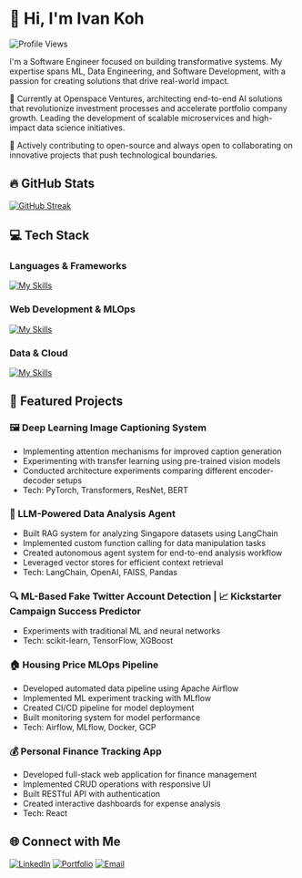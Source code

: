 # 👋 Hi, I'm Ivan Koh

![Profile Views](https://komarev.com/ghpvc/?username=ivankqw&style=flat-square&color=blue)

I'm a Software Engineer focused on building transformative systems. My expertise spans ML, Data Engineering, and Software Development, with a passion for creating solutions that drive real-world impact.

🔭 Currently at Openspace Ventures, architecting end-to-end AI solutions that revolutionize investment processes and accelerate portfolio company growth. Leading the development of scalable microservices and high-impact data science initiatives.

🌱 Actively contributing to open-source and always open to collaborating on innovative projects that push technological boundaries.

## 🔥 GitHub Stats

[![GitHub Streak](https://github-readme-streak-stats.herokuapp.com/?user=ivankqw&theme=vue-dark&hide_border=true)](https://git.io/streak-stats)

## 💻 Tech Stack

### Languages & Frameworks
[![My Skills](https://skillicons.dev/icons?i=py,r,js,typescript,pytorch)](https://skillicons.dev)

### Web Development & MLOps
[![My Skills](https://skillicons.dev/icons?i=react,nextjs,flask,fastapi,docker,kubernetes)](https://skillicons.dev)

### Data & Cloud
[![My Skills](https://skillicons.dev/icons?i=gcp,postgres,mongodb)](https://skillicons.dev)

## 🚀 Featured Projects

### 🖼️ Deep Learning Image Captioning System
- Implementing attention mechanisms for improved caption generation
- Experimenting with transfer learning using pre-trained vision models
- Conducted architecture experiments comparing different encoder-decoder setups
- Tech: PyTorch, Transformers, ResNet, BERT

### 🤖 LLM-Powered Data Analysis Agent
- Built RAG system for analyzing Singapore datasets using LangChain
- Implemented custom function calling for data manipulation tasks
- Created autonomous agent system for end-to-end analysis workflow
- Leveraged vector stores for efficient context retrieval
- Tech: LangChain, OpenAI, FAISS, Pandas

### 🔍 ML-Based Fake Twitter Account Detection | 📈 Kickstarter Campaign Success Predictor
- Experiments with traditional ML and neural networks
- Tech: scikit-learn, TensorFlow, XGBoost

### 🏠 Housing Price MLOps Pipeline
- Developed automated data pipeline using Apache Airflow
- Implemented ML experiment tracking with MLflow
- Created CI/CD pipeline for model deployment
- Built monitoring system for model performance
- Tech: Airflow, MLflow, Docker, GCP

### 💰 Personal Finance Tracking App
- Developed full-stack web application for finance management
- Implemented CRUD operations with responsive UI
- Built RESTful API with authentication
- Created interactive dashboards for expense analysis
- Tech: React

## 🌐 Connect with Me
[![LinkedIn](https://img.shields.io/badge/LinkedIn-0077B5?style=for-the-badge&logo=linkedin&logoColor=white)](https://linkedin.com/in/ivankqw)
[![Portfolio](https://img.shields.io/badge/Portfolio-000000?style=for-the-badge&logo=About.me&logoColor=white)](https://ivankqw.vercel.app)
[![Email](https://img.shields.io/badge/Email-D14836?style=for-the-badge&logo=gmail&logoColor=white)](mailto:ivankohquanwei@gmail.com)
